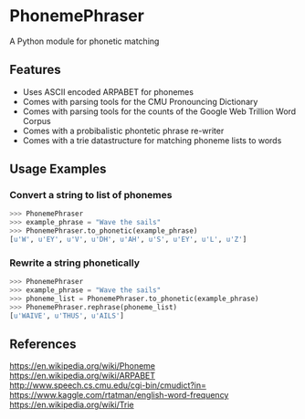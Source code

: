 # PhonemePhraser
A Python module for phonetic matching

## Features
* Uses ASCII encoded ARPABET for phonemes
* Comes with parsing tools for the CMU Pronouncing Dictionary
* Comes with parsing tools for the counts of the Google Web Trillion Word Corpus
* Comes with a probibalistic phontetic phrase re-writer
* Comes with a trie datastructure for matching phoneme lists to words

## Usage Examples
### Convert a string to list of phonemes
```python
>>> PhonemePhraser
>>> example_phrase = "Wave the sails"
>>> PhonemePhraser.to_phonetic(example_phrase)
[u'W', u'EY', u'V', u'DH', u'AH', u'S', u'EY', u'L', u'Z']
```

### Rewrite a string phonetically
```python
>>> PhonemePhraser
>>> example_phrase = "Wave the sails"
>>> phoneme_list = PhonemePhraser.to_phonetic(example_phrase)
>>> PhonemePhraser.rephrase(phoneme_list)
[u'WAIVE', u'THUS', u'AILS']
```

## References
<https://en.wikipedia.org/wiki/Phoneme>  
<https://en.wikipedia.org/wiki/ARPABET>  
<http://www.speech.cs.cmu.edu/cgi-bin/cmudict?in=>  
<https://www.kaggle.com/rtatman/english-word-frequency>  
<https://en.wikipedia.org/wiki/Trie>  
